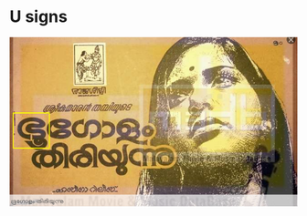 # U signs

![1974 - &#xD2D;&#xD42; with wrong? uu sign?](../../.gitbook/assets/image%20%2861%29.png)

